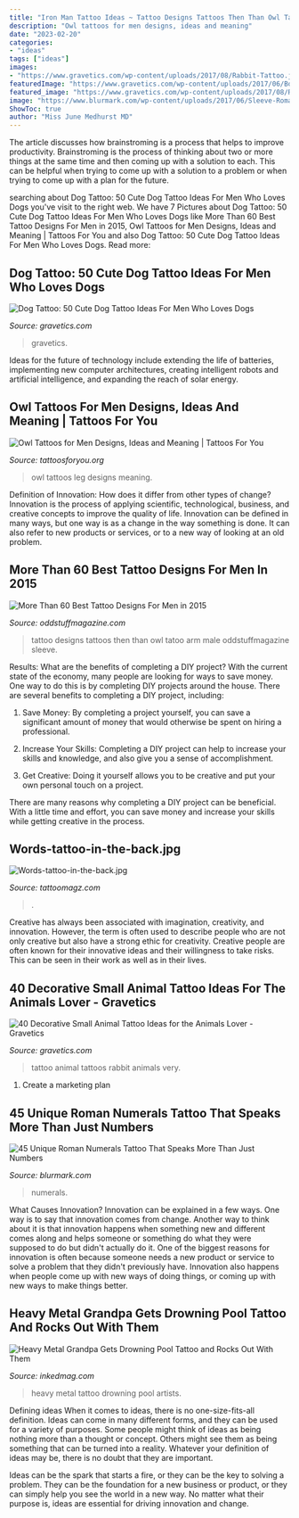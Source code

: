 ```yaml
---
title: "Iron Man Tattoo Ideas ~ Tattoo Designs Tattoos Then Than Owl Tatoo Arm Male Oddstuffmagazine Sleeve"
description: "Owl tattoos for men designs, ideas and meaning"
date: "2023-02-20"
categories:
- "ideas"
tags: ["ideas"]
images:
- "https://www.gravetics.com/wp-content/uploads/2017/08/Rabbit-Tattoo.jpg"
featuredImage: "https://www.gravetics.com/wp-content/uploads/2017/06/Boxer-Dog-Tattoo-On-Sleeve.jpg"
featured_image: "https://www.gravetics.com/wp-content/uploads/2017/08/Rabbit-Tattoo.jpg"
image: "https://www.blurmark.com/wp-content/uploads/2017/06/Sleeve-Roman-Numerals-Tattoo-768x576.jpg"
ShowToc: true
author: "Miss June Medhurst MD"
---
```



The article discusses how brainstroming is a process that helps to improve productivity. Brainstroming is the process of thinking about two or more things at the same time and then coming up with a solution to each. This can be helpful when trying to come up with a solution to a problem or when trying to come up with a plan for the future.

	

		
searching about Dog Tattoo: 50 Cute Dog Tattoo Ideas For Men Who Loves Dogs you've visit to the right web. We have 7 Pictures about Dog Tattoo: 50 Cute Dog Tattoo Ideas For Men Who Loves Dogs like More Than 60 Best Tattoo Designs For Men in 2015, Owl Tattoos for Men Designs, Ideas and Meaning | Tattoos For You and also Dog Tattoo: 50 Cute Dog Tattoo Ideas For Men Who Loves Dogs. Read more:
		
    
## Dog Tattoo: 50 Cute Dog Tattoo Ideas For Men Who Loves Dogs

<img loading=lazy src="https://www.gravetics.com/wp-content/uploads/2017/06/Boxer-Dog-Tattoo-On-Sleeve.jpg" onerror="this.onerror=null;this.src='https://tse2.mm.bing.net/th?id=OIP.dH6Gn4vrgBXxbGHdalxu8wHaHa&amp;pid=15.1';" alt="Dog Tattoo: 50 Cute Dog Tattoo Ideas For Men Who Loves Dogs">

_Source: gravetics.com_

>gravetics. 

	

Ideas for the future of technology include extending the life of batteries, implementing new computer architectures, creating intelligent robots and artificial intelligence, and expanding the reach of solar energy.

    
## Owl Tattoos For Men Designs, Ideas And Meaning | Tattoos For You

<img loading=lazy src="https://www.tattoosforyou.org/wp-content/uploads/2017/11/Owl-Tattoos-for-Men-Leg.jpg" onerror="this.onerror=null;this.src='https://tse1.mm.bing.net/th?id=OIP.NrSdIu9V458DGASAvslCfgHaKr&amp;pid=15.1';" alt="Owl Tattoos for Men Designs, Ideas and Meaning | Tattoos For You">

_Source: tattoosforyou.org_

>owl tattoos leg designs meaning. 

	

Definition of Innovation: How does it differ from other types of change?
Innovation is the process of applying scientific, technological, business, and creative concepts to improve the quality of life. Innovation can be defined in many ways, but one way is as a change in the way something is done. It can also refer to new products or services, or to a new way of looking at an old problem.

    
## More Than 60 Best Tattoo Designs For Men In 2015

<img loading=lazy src="https://oddstuffmagazine.com/wp-content/uploads/2013/09/Best-tattoo-designs-for-Men-19-539x800.jpg" onerror="this.onerror=null;this.src='https://tse2.mm.bing.net/th?id=OIP.aaRd9T5jHle0MQaT48wnaAHaK_&amp;pid=15.1';" alt="More Than 60 Best Tattoo Designs For Men in 2015">

_Source: oddstuffmagazine.com_

>tattoo designs tattoos then than owl tatoo arm male oddstuffmagazine sleeve. 

	

Results: What are the benefits of completing a DIY project?
With the current state of the economy, many people are looking for ways to save money. One way to do this is by completing DIY projects around the house. There are several benefits to completing a DIY project, including:
1. Save Money: By completing a project yourself, you can save a significant amount of money that would otherwise be spent on hiring a professional.

2. Increase Your Skills: Completing a DIY project can help to increase your skills and knowledge, and also give you a sense of accomplishment.

3. Get Creative: Doing it yourself allows you to be creative and put your own personal touch on a project.

There are many reasons why completing a DIY project can be beneficial. With a little time and effort, you can save money and increase your skills while getting creative in the process.

    
## Words-tattoo-in-the-back.jpg

<img loading=lazy src="http://tattoomagz.com/wp-content/uploads/2014/01/Words-tattoo-in-the-back.jpg" onerror="this.onerror=null;this.src='https://tse2.mm.bing.net/th?id=OIP.hskeDJP4KYppgo-PAz9LXwHaLH&amp;pid=15.1';" alt="Words-tattoo-in-the-back.jpg">

_Source: tattoomagz.com_

>. 

	

Creative has always been associated with imagination, creativity, and innovation. However, the term is often used to describe people who are not only creative but also have a strong ethic for creativity. Creative people are often known for their innovative ideas and their willingness to take risks. This can be seen in their work as well as in their lives.

    
## 40 Decorative Small Animal Tattoo Ideas For The Animals Lover - Gravetics

<img loading=lazy src="https://www.gravetics.com/wp-content/uploads/2017/08/Rabbit-Tattoo.jpg" onerror="this.onerror=null;this.src='https://tse3.mm.bing.net/th?id=OIP.kA_fOjB-IytcjH31kejL8gHaLH&amp;pid=15.1';" alt="40 Decorative Small Animal Tattoo Ideas for the Animals Lover - Gravetics">

_Source: gravetics.com_

>tattoo animal tattoos rabbit animals very. 

	

1. Create a marketing plan 

    
## 45 Unique Roman Numerals Tattoo That Speaks More Than Just Numbers

<img loading=lazy src="https://www.blurmark.com/wp-content/uploads/2017/06/Sleeve-Roman-Numerals-Tattoo-768x576.jpg" onerror="this.onerror=null;this.src='https://tse4.mm.bing.net/th?id=OIP.CgBF8cATWWIa-GJMfmJnTwHaFj&amp;pid=15.1';" alt="45 Unique Roman Numerals Tattoo That Speaks More Than Just Numbers">

_Source: blurmark.com_

>numerals. 

	

What Causes Innovation?
Innovation can be explained in a few ways. One way is to say that innovation comes from change. Another way to think about it is that innovation happens when something new and different comes along and helps someone or something do what they were supposed to do but didn't actually do it. 
One of the biggest reasons for innovation is often because someone needs a new product or service to solve a problem that they didn't previously have. Innovation also happens when people come up with new ways of doing things, or coming up with new ways to make things better.

    
## Heavy Metal Grandpa Gets Drowning Pool Tattoo And Rocks Out With Them

<img loading=lazy src="https://www.inkedmag.com/.image/t_share/MTU5MDMyNTQ0NDU5MTcxNDc3/hetlinger_drowning_pool_feature.jpg" onerror="this.onerror=null;this.src='https://tse3.mm.bing.net/th?id=OIP.KB0eNfVoLu2I7hMOcrGvogHaHa&amp;pid=15.1';" alt="Heavy Metal Grandpa Gets Drowning Pool Tattoo and Rocks Out With Them">

_Source: inkedmag.com_

>heavy metal tattoo drowning pool artists. 

	

Defining ideas
When it comes to ideas, there is no one-size-fits-all definition. Ideas can come in many different forms, and they can be used for a variety of purposes.
Some people might think of ideas as being nothing more than a thought or concept. Others might see them as being something that can be turned into a reality. Whatever your definition of ideas may be, there is no doubt that they are important.

Ideas can be the spark that starts a fire, or they can be the key to solving a problem. They can be the foundation for a new business or product, or they can simply help you see the world in a new way. No matter what their purpose is, ideas are essential for driving innovation and change.

